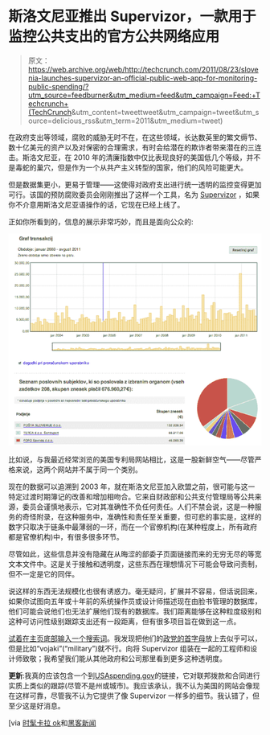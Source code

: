 # 斯洛文尼亚推出 Supervizor，一款用于监控公共支出的官方公共网络应用

> 原文：<https://web.archive.org/web/http://techcrunch.com/2011/08/23/slovenia-launches-supervizor-an-official-public-web-app-for-monitoring-public-spending/?utm_source=feedburner&utm_medium=feed&utm_campaign=Feed:+Techcrunch+(TechCrunch>&utm_content=tweettweet&utm_campaign=tweet&utm_source=delicious_rss&utm_term=2011&utm_medium=tweet)

在政府支出等领域，腐败的威胁无时不在，在这些领域，长达数英里的繁文缛节、数十亿美元的资产以及对保密的合理需求，有时会给潜在的欺诈者带来潜在的三连击。斯洛文尼亚，在 2010 年的清廉指数中仅比表现良好的美国低几个等级，并不是毒蛇的巢穴，但是作为一个从共产主义转型的国家，他们的风险可能更大。

但是数据集更小，更易于管理——这使得对政府支出进行统一透明的监控变得更加可行。该国的预防腐败委员会刚刚推出了这样一个工具，名为 [Supervizor](https://web.archive.org/web/20230319104730/http://supervizor.kpk-rs.si/) ，如果你不介意用斯洛文尼亚语操作的话，它现在已经上线了。

正如你所看到的，信息的展示非常巧妙，而且是面向公众的:

[![](img/860d30c764c09c151e7a51c6ef7b1f2c.png "slov")](https://web.archive.org/web/20230319104730/https://techcrunch.com/wp-content/uploads/2011/08/slov.png)

比如说，与我最近经常浏览的美国专利局网站相比，这是一股新鲜空气——尽管严格来说，这两个网站并不属于同一个类别。

现在的数据可以追溯到 2003 年，就在斯洛文尼亚加入欧盟之前，很可能与这一特定过渡时期簿记的改善和增加相吻合。它来自财政部和公共支付管理局等公共来源，委员会谨慎地表示，它对其准确性不负任何责任。人们不禁会说，这是一种服务的奇怪附录，在这种服务中，准确性和责任至关重要，但可悲的事实是，这样的数字只取决于链条中最薄弱的一环，而在一个官僚机构(在某种程度上，所有政府都是官僚机构)中，有很多很多环节。

尽管如此，这些信息并没有隐藏在从晦涩的部委子页面链接而来的无穷无尽的等宽文本文件中。这是关于接触和透明度，这些东西在理想情况下可能会导致问责制，但不一定是它的同伴。

说这样的东西无法规模化也很有诱惑力。毫无疑问，扩展并不容易，但话说回来，如果你试图向五年或十年前的系统操作员或设计师描述现在由脸书管理的数据库，他们可能会说他们也无法扩展他们现有的数据库。我们距离能够在这种粒度级别和这种可访问性级别跟踪支出还有一段距离，但有很多项目旨在做到这一点。

[试着在主页底部输入一个搜索词](https://web.archive.org/web/20230319104730/http://supervizor.kpk-rs.si/)。我发现把他们的[政党的首字母](https://web.archive.org/web/20230319104730/http://en.wikipedia.org/wiki/Politics_of_Slovenia#Political_parties_and_elections)放上去似乎可以，但是比如“vojaki”(“military”)就不行。向将 Supervizor 组装在一起的工程师和设计师致敬；我希望我们能从其他政府和公司那里看到更多这种透明度。

**更新**:我真的应该包含一个到[USAspending.gov](https://web.archive.org/web/20230319104730/http://www.usaspending.gov/)的链接，它对联邦拨款和合同进行实质上类似的跟踪(尽管不是州或城市)。我应该承认，我不认为美国的网站会像现在这样可靠，尽管我不认为它提供了像 Supervizor 一样多的细节。我认错了，但至少这是好消息。

[via [时髦卡拉 ok](https://web.archive.org/web/20230319104730/http://www.funkykaraoke.com/2011/08/transparency.html)和[黑客新闻](https://web.archive.org/web/20230319104730/http://news.ycombinator.com/item?id=2918470)
